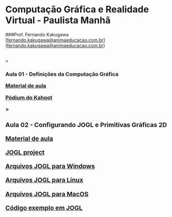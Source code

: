 # Computação Gráfica e Realidade Virtual - Paulista Manhã

###Prof. Fernando Kakugawa
[fernando.kakugawa@animaeducacao.com.br] (fernando.kakugawa@animaeducacao.com.br)

<br>
> <h3><Strong>Aula 01 - Definições da Computação Gráfica    
<p><a href="https://github.com/fkakugawa/ComputacaoGraficaRealidadeVirtual/blob/main/CGRV_Aula01-Defini%C3%A7oesDaCG.pdf">Material de aula</a></p>
<p><a href="https://create.kahoot.it/podium/live-game/9f7a6a68-7dbe-4181-bda7-b87463d04174/1692714987145">Pódium do Kahoot</a></p>
> <h3><Strong>Aula 02 - Configurando JOGL e Primitivas Gráficas 2D
<p><a href="https://github.com/fkakugawa/ComputacaoGraficaRealidadeVirtual/blob/main/CGRV_Aula02-2D.pdf">Material de aula</a></p>
<p><a href="https://jogamp.org/jogl/www/">JOGL project</a></p>
<p><a href="https://github.com/fkakugawa/ComputacaoGraficaRealidadeVirtual/tree/main/JOGL_Win64">Arquivos JOGL para Windows</a></p>
<p><a href="https://github.com/fkakugawa/ComputacaoGraficaRealidadeVirtual/tree/main/JOGL_Linux">Arquivos JOGL para Linux</a></p>
<p><a href="https://github.com/fkakugawa/ComputacaoGraficaRealidadeVirtual/blob/main/JOGL_MacOS.zip">Arquivos JOGL para MacOS</a></p>
<p><a href="https://github.com/fkakugawa/ComputacaoGraficaRealidadeVirtual/tree/main/cenaExemplo">Código exemplo em JOGL</a></p>

